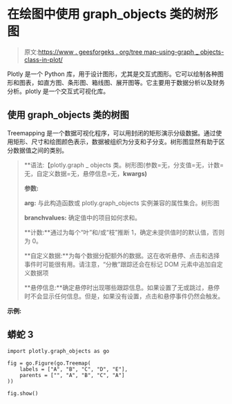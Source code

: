 # 在绘图中使用 graph_objects 类的树形图

> 原文:[https://www . geesforgeks . org/tree map-using-graph _ objects-class-in-plot/](https://www.geeksforgeeks.org/treemap-using-graph_objects-class-in-plotly/)

Plotly 是一个 Python 库，用于设计图形，尤其是交互式图形。它可以绘制各种图形和图表，如直方图、条形图、箱线图、展开图等。它主要用于数据分析以及财务分析。plotly 是一个交互式可视化库。

## 使用 graph_objects 类的树图

Treemapping 是一个数据可视化程序，可以用封闭的矩形演示分级数据。通过使用矩形、尺寸和绘图颜色表示，数据被组织为分支和子分支。树形图显然有助于区分数据值之间的类别。

> **语法:【plotly.graph _ objects 类。树形图(参数=无，分支值=无，计数=无，自定义数据=无，悬停信息=无，**kwargs)**
> 
> **参数:**
> 
> **arg:** 与此构造函数或 plotly.graph_objects 实例兼容的属性集合。树形图
> 
> **branchvalues:** 确定值中的项目如何求和。
> 
> **计数:**通过为每个“叶”和/或“枝”推断 1，确定未提供值时的默认值，否则为 0。
> 
> **自定义数据:**为每个数据分配额外的数据。这在收听悬停、点击和选择事件时可能很有用。请注意，“分散”跟踪还会在标记 DOM 元素中追加自定义数据项
> 
> **悬停信息:**确定悬停时出现哪些跟踪信息。如果设置了无或跳过，悬停时不会显示任何信息。但是，如果没有设置，点击和悬停事件仍然会触发。

**示例:**

## 蟒蛇 3

```
import plotly.graph_objects as go

fig = go.Figure(go.Treemap(
    labels = ["A", "B", "C", "D", "E"],
    parents = ["", "A", "B", "C", "A"] 
))

fig.show()
```